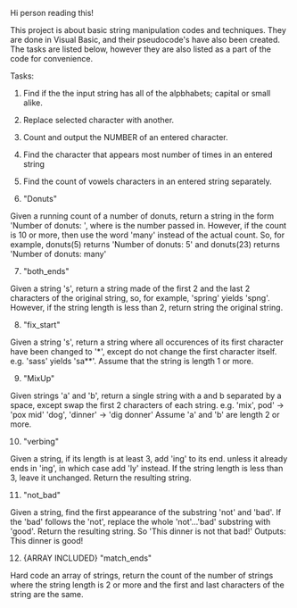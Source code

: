 Hi person reading this!

This project is about basic string manipulation codes and techniques. They are done in Visual Basic, and their pseudocode's have also been created. The tasks are listed below, however they are also listed as a part of the code for convenience. 

Tasks:

1) Find if the the input string has all of the alpbhabets; capital or small alike.

2) Replace selected character with another.

3) Count and output the NUMBER of an entered character.

4) Find the character that appears most number of times in an entered string

5) Find the count of vowels characters in an entered string separately. 

6) "Donuts"

Given a running count of a number of donuts, return a string in the form 'Number of donuts: <count>', where <count> is the number passed in. However, if the count is 10 or more, then use the word 'many' instead of the actual count. So, for example, donuts(5) returns 'Number of donuts: 5' and donuts(23) returns 'Number of donuts: many'

7) "both_ends"

Given a string 's', return a string made of the first 2 and the last 2 characters of the original string, so, for example, 'spring' yields 'spng'. However, if the string length is less than 2, return string the original string.

8) "fix_start"

Given a string 's', return a string where all occurences of its first character have been changed to '*', except do not change the first character itself. e.g. 'sass' yields 'sa**'. Assume that the string is length 1 or more.

9) "MixUp"

Given strings 'a' and 'b', return a single string with a and b separated by a space, except swap the first 2 characters of each string. e.g. 
'mix', pod' -> 'pox mid'
'dog', 'dinner' -> 'dig donner'
 Assume 'a' and 'b' are length 2 or more.

10) "verbing"

Given a string, if its length is at least 3, add 'ing' to its end. unless it already ends in 'ing', in which case add 'ly' instead. If the string length is less than 3, leave it unchanged. Return the resulting string.

11) "not_bad"

Given a string, find the first appearance of the substring 'not' and 'bad'. If the 'bad' follows the 'not', replace the whole 'not'...'bad' substring with 'good'. Return the resulting string. So 'This dinner is not that bad!' Outputs: This dinner is good!

12) {ARRAY INCLUDED} "match_ends"

Hard code an array of strings, return the count of the number of strings where the string length is 2 or more and the first and last characters of the string are the same.
